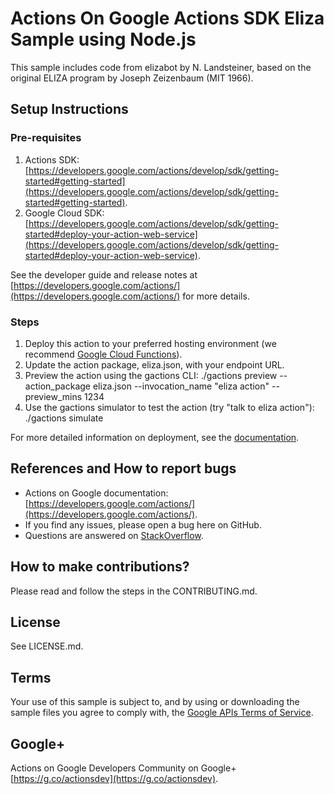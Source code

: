 # Actions On Google Actions SDK Eliza Sample using Node.js

This sample includes code from elizabot by N. Landsteiner, based on the original ELIZA program by Joseph Zeizenbaum (MIT 1966).

## Setup Instructions

### Pre-requisites
 1. Actions SDK: [https://developers.google.com/actions/develop/sdk/getting-started#getting-started](https://developers.google.com/actions/develop/sdk/getting-started#getting-started).
 1. Google Cloud SDK: [https://developers.google.com/actions/develop/sdk/getting-started#deploy-your-action-web-service](https://developers.google.com/actions/develop/sdk/getting-started#deploy-your-action-web-service).

See the developer guide and release notes at [https://developers.google.com/actions/](https://developers.google.com/actions/) for more details.

### Steps
 1. Deploy this action to your preferred hosting environment
 (we recommend [Google Cloud Functions](https://cloud.google.com/functions/docs/tutorials/http)).
 1. Update the action package, eliza.json, with your endpoint URL.
 1. Preview the action using the gactions CLI: ./gactions preview --action_package eliza.json --invocation_name "eliza action" --preview_mins 1234
 1. Use the gactions simulator to test the action (try "talk to eliza action"): ./gactions simulate

For more detailed information on deployment, see the [documentation](https://developers.google.com/actions/samples/).

## References and How to report bugs
* Actions on Google documentation: [https://developers.google.com/actions/](https://developers.google.com/actions/).
* If you find any issues, please open a bug here on GitHub.
* Questions are answered on [StackOverflow](https://stackoverflow.com/questions/tagged/actions-on-google).

## How to make contributions?
Please read and follow the steps in the CONTRIBUTING.md.

## License
See LICENSE.md.

## Terms
Your use of this sample is subject to, and by using or downloading the sample files you agree to comply with, the [Google APIs Terms of Service](https://developers.google.com/terms/).

## Google+
Actions on Google Developers Community on Google+ [https://g.co/actionsdev](https://g.co/actionsdev).

